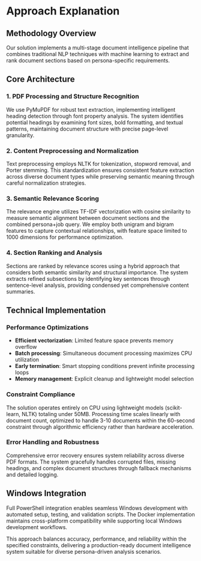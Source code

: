 # Approach Explanation

## Methodology Overview

Our solution implements a multi-stage document intelligence pipeline that combines traditional NLP techniques with machine learning to extract and rank document sections based on persona-specific requirements.

## Core Architecture

### 1. PDF Processing and Structure Recognition
We use PyMuPDF for robust text extraction, implementing intelligent heading detection through font property analysis. The system identifies potential headings by examining font sizes, bold formatting, and textual patterns, maintaining document structure with precise page-level granularity.

### 2. Content Preprocessing and Normalization  
Text preprocessing employs NLTK for tokenization, stopword removal, and Porter stemming. This standardization ensures consistent feature extraction across diverse document types while preserving semantic meaning through careful normalization strategies.

### 3. Semantic Relevance Scoring
The relevance engine utilizes TF-IDF vectorization with cosine similarity to measure semantic alignment between document sections and the combined persona+job query. We employ both unigram and bigram features to capture contextual relationships, with feature space limited to 1000 dimensions for performance optimization.

### 4. Section Ranking and Analysis
Sections are ranked by relevance scores using a hybrid approach that considers both semantic similarity and structural importance. The system extracts refined subsections by identifying key sentences through sentence-level analysis, providing condensed yet comprehensive content summaries.

## Technical Implementation

### Performance Optimizations
- **Efficient vectorization**: Limited feature space prevents memory overflow
- **Batch processing**: Simultaneous document processing maximizes CPU utilization  
- **Early termination**: Smart stopping conditions prevent infinite processing loops
- **Memory management**: Explicit cleanup and lightweight model selection

### Constraint Compliance
The solution operates entirely on CPU using lightweight models (scikit-learn, NLTK) totaling under 50MB. Processing time scales linearly with document count, optimized to handle 3-10 documents within the 60-second constraint through algorithmic efficiency rather than hardware acceleration.

### Error Handling and Robustness
Comprehensive error recovery ensures system reliability across diverse PDF formats. The system gracefully handles corrupted files, missing headings, and complex document structures through fallback mechanisms and detailed logging.

## Windows Integration
Full PowerShell integration enables seamless Windows development with automated setup, testing, and validation scripts. The Docker implementation maintains cross-platform compatibility while supporting local Windows development workflows.

This approach balances accuracy, performance, and reliability within the specified constraints, delivering a production-ready document intelligence system suitable for diverse persona-driven analysis scenarios.